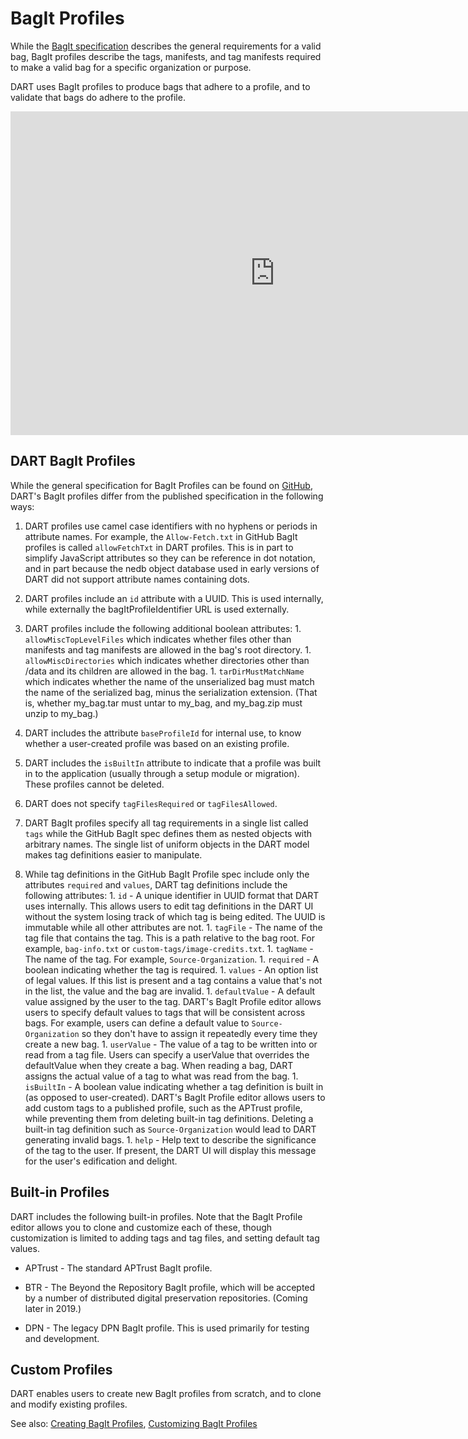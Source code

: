 # BagIt Profiles

While the [BagIt specification](https://tools.ietf.org/html/rfc8493) describes the general requirements for a valid bag, BagIt profiles describe the tags, manifests, and tag manifests required to make a valid bag for a specific organization or purpose.

DART uses BagIt profiles to produce bags that adhere to a profile, and to validate that bags do adhere to the profile.

<iframe width="845" height="518" src="https://www.youtube.com/embed/qnFFlRhlfCA" frameborder="0" allow="accelerometer; autoplay; clipboard-write; encrypted-media; gyroscope; picture-in-picture" allowfullscreen></iframe>

## DART BagIt Profiles

While the general specification for BagIt Profiles can be found on [GitHub](https://github.com/bagit-profiles/bagit-profiles), DART's BagIt profiles differ from the published specification in the following ways:

1. DART profiles use camel case identifiers with no hyphens or periods in attribute names. For example, the `Allow-Fetch.txt` in GitHub BagIt profiles is called `allowFetchTxt` in DART profiles. This is in part to simplify JavaScript attributes so they can be reference in dot notation, and in part because the nedb object database used in early versions of DART did not support attribute names containing dots.

1. DART profiles include an `id` attribute with a UUID. This is used internally, while externally the bagItProfileIdentifier URL is used externally.

1. DART profiles include the following additional boolean attributes:
       1. `allowMiscTopLevelFiles` which indicates whether files other than
           manifests and tag manifests are allowed in the bag's root directory.
       1. `allowMiscDirectories` which indicates whether directories other than
           /data and its children are allowed in the bag.
       1. `tarDirMustMatchName` which indicates whether the name of the
           unserialized bag must match the name of the serialized bag, minus
           the serialization extension. (That is, whether my_bag.tar must untar
           to my_bag, and my_bag.zip must unzip to my_bag.)

1. DART includes the attribute `baseProfileId` for internal use, to know whether
   a user-created profile was based on an existing profile.

1. DART includes the `isBuiltIn` attribute to indicate that a profile was built
   in to the application (usually through a setup module or migration). These
   profiles cannot be deleted.

1. DART does not specify `tagFilesRequired` or `tagFilesAllowed`.

1. DART BagIt profiles specify all tag requirements in a single list called
   `tags` while the GitHub BagIt spec defines them as nested objects with
   arbitrary names. The single list of uniform objects in the DART model makes
   tag definitions easier to manipulate.

1. While tag definitions in the GitHub BagIt Profile spec include only the
   attributes `required` and `values`, DART tag definitions include the following
   attributes:
       1. `id` - A unique identifier in UUID format that DART uses internally.
           This allows users to edit tag definitions in the DART UI without
           the system losing track of which tag is being edited. The UUID is
           immutable while all other attributes are not.
       1. `tagFile` - The name of the tag file that contains the tag. This is
           a path relative to the bag root. For example, `bag-info.txt` or
           `custom-tags/image-credits.txt`.
       1. `tagName` - The name of the tag. For example, `Source-Organization`.
       1. `required` - A boolean indicating whether the tag is required.
       1. `values` - An option list of legal values. If this list is present
           and a tag contains a value that's not in the list, the value and
           the bag are invalid.
       1. `defaultValue` - A default value assigned by the user to the tag.
           DART's BagIt Profile editor allows users to specify default values
           to tags that will be consistent across bags. For example, users
           can define a default value to `Source-Organization` so they don't
           have to assign it repeatedly every time they create a new bag.
       1. `userValue` - The value of a tag to be written into or read from a
           tag file. Users can specify a userValue that overrides the
           defaultValue when they create a bag. When reading a bag, DART
           assigns the actual value of a tag to what was read from the bag.
       1. `isBuiltIn` - A boolean value indicating whether a tag definition
           is built in (as opposed to user-created). DART's BagIt Profile
           editor allows users to add custom tags to a published profile,
           such as the APTrust profile, while preventing them from deleting
           built-in tag definitions. Deleting a built-in tag definition such
           as `Source-Organization` would lead to DART generating invalid bags.
       1. `help` - Help text to describe the significance of the tag to the
           user. If present, the DART UI will display this message for the
           user's edification and delight.


## Built-in Profiles

DART includes the following built-in profiles. Note that the BagIt Profile editor allows you to clone and customize each of these, though customization is limited to adding tags and tag files, and setting default tag values.

* APTrust - The standard APTrust BagIt profile.

* BTR - The Beyond the Repository BagIt profile, which will be accepted by a number of distributed digital preservation repositories. (Coming later in 2019.)

* DPN - The legacy DPN BagIt profile. This is used primarily for testing and development.

## Custom Profiles

DART enables users to create new BagIt profiles from scratch, and to clone and modify existing profiles.

See also: [Creating BagIt Profiles](creating.md), [Customizing BagIt Profiles](customizing.md)
